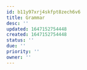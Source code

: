 ```yaml
---
id: b11y97xrj4skfpt8zech6v6
title: Grammar
desc: ''
updated: 1647152754448
created: 1647152754448
status: ''
due: ''
priority: ''
owner: ''
---
```


